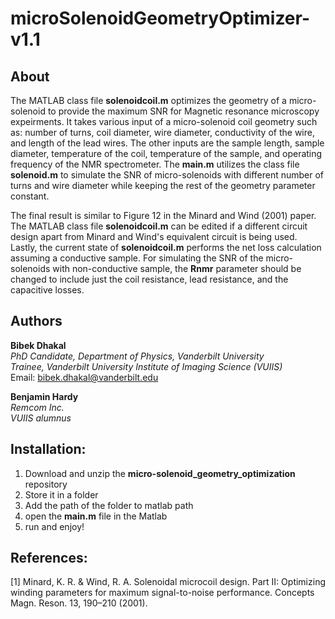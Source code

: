 # microSolenoidGeometryOptimizer-v1.1

## About
The MATLAB class file **solenoidcoil.m** optimizes the geometry of a micro-solenoid to provide the maximum SNR for Magnetic resonance microscopy expeirments. It takes various input of a micro-solenoid coil geometry such as: number of turns, coil diameter, wire diameter, conductivity of the wire,  and length of the lead wires.  The other inputs are the sample length, sample diameter, temperature of the coil, temperature of the sample, and operating frequency of the NMR spectrometer. The **main.m** utilizes the class file **solenoid.m** to simulate the SNR of micro-solenoids with different number of turns and wire diameter while keeping the rest of the geometry parameter constant.  

The final result is similar to Figure 12 in the Minard and Wind (2001) paper. The MATLAB class file **solenoidcoil.m** can be edited if a different circuit design apart from Minard and Wind's equivalent circuit is being used. Lastly, the current state of **solenoidcoil.m** performs the net loss calculation assuming a conductive sample. For simulating the SNR of the micro-solenoids with non-conductive sample, the **Rnmr** parameter should be changed to include just the coil resistance, lead resistance, and the capacitive losses. 

## Authors
**Bibek Dhakal**  
*PhD Candidate, Department of Physics, Vanderbilt University*  
*Trainee, Vanderbilt University Institute of Imaging Science (VUIIS)*  
Email: bibek.dhakal@vanderbilt.edu

**Benjamin Hardy**  
*Remcom Inc.*  
*VUIIS alumnus*

## Installation:
1. Download and unzip the **micro-solenoid_geometry_optimization** repository
2. Store it in a folder
3. Add the path of the folder to matlab path
4. open the **main.m** file in the Matlab
5. run and enjoy!

## References: 
[1] Minard, K. R. & Wind, R. A. Solenoidal microcoil design. Part II: Optimizing winding parameters for maximum signal-to-noise performance. Concepts Magn. Reson. 13, 190–210 (2001).
